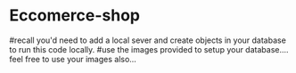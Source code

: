 # Eccomerce-shop
#recall you'd need to add a local sever and create objects in your database to run this code locally. 
#use the images provided to setup your database.... 
feel free to use your images also...
